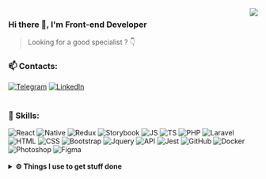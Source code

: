 <img align="right" src="https://github-readme-stats.vercel.app/api?username=penteleichuk&count_private=true&show_icons=true&theme=default&hide_border=true" />

### Hi there 👀, I'm Front-end Developer

> Looking for a good specialist ? 👇

### 📫 Contacts:
[![Telegram](https://img.shields.io/badge/-telegram-0273B2?style=for-the-badge&logo=telegram)](https://t.me/vasyok28)
[![LinkedIn](https://img.shields.io/badge/-linkedin-0273B2?style=for-the-badge&logo=linkedin)](https://www.linkedin.com/in/vasyok28/)
<br>
<br>
### 🚀 Skills: 
<div align="left">
<img alt="React" src="https://img.shields.io/badge/-react-0273B2?style=for-the-badge&amp;logo=react"/>
<img alt="Native" src="https://img.shields.io/badge/-native-0273B2?style=for-the-badge&amp;logo=react"/>
<img alt="Redux" src="https://img.shields.io/badge/-redux-0273B2?style=for-the-badge&amp;logo=redux&amp;logoColor=6F3FB3"/>
<img alt="Storybook" src="https://img.shields.io/badge/-Storybook-0273B2?style=for-the-badge&amp;logo=Storybook"/>
<img alt="JS" src="https://img.shields.io/badge/-javascript-0273B2?style=for-the-badge&amp;logo=javascript&amp;logoColor=F7DF1E"/>
<img alt="TS" src="https://img.shields.io/badge/-typescript-0273B2?style=for-the-badge&amp;logo=typescript&amp;logoColor=3178C6"/>
<img alt="PHP" src="https://img.shields.io/badge/-PHP-0273B2?style=for-the-badge&amp;logo=php"/>
<img alt="Laravel" src="https://img.shields.io/badge/-laravel-0273B2?style=for-the-badge&amp;logo=laravel"/>
<img alt="HTML" src="https://img.shields.io/badge/-html5-0273B2?style=for-the-badge&amp;logo=html5"/>
<img alt="CSS" src="https://img.shields.io/badge/-css3_/_scss_/_sass_/_BEM-0273B2?style=for-the-badge&amp;logo=css3&amp;logoColor=3296D0"/>
<img alt="Bootstrap" src="https://img.shields.io/badge/-bootstrap&nbsp;/&nbsp;material_ui-0273B2?style=for-the-badge&amp;logo=bootstrap&amp;logoColor=7952B3"/>
<img alt="Jquery" src="https://img.shields.io/badge/-jquery-0273B2?style=for-the-badge&amp;logo=jquery&amp;logoColor=0769AD"/>
<img alt="API" src="https://img.shields.io/badge/-rest_api-0273B2?style=for-the-badge&amp;logo=fastapi&amp;logoColor=#009688"/>
<img alt="Jest" src="https://img.shields.io/badge/-jest&nbsp;/&nbsp;Unit&nbsp;Test-0273B2?style=for-the-badge&amp;logo=jest"/>
<img alt="GitHub" src="https://img.shields.io/badge/-git&nbsp;/&nbsp;github-0273B2?style=for-the-badge&amp;logo=github"/>
<img alt="Docker" src="https://img.shields.io/badge/-docker-0273B2?style=for-the-badge&amp;logo=docker&amp;logoColor=2496ED"/>
<img alt="Photoshop" src="https://img.shields.io/badge/-photoshop-0273B2?style=for-the-badge&amp;logo=adobe-photoshop&amp;logoColor=31A8FF"/>
<img alt="Figma" src="https://img.shields.io/badge/-figma-0273B2?style=for-the-badge&amp;logo=figma&amp;logoColor=31A8FF"/>
</div>
<br />
<details>	
  <br />
  <summary><b>⚙️ Things I use to get stuff done</b></summary>
  	<ul>
  	  <li><b>OS:</b> macOS Sonoma 14.4.1</li>
	    <li><b>Laptop: </b> MacBook Pro M1</li>
  	  <li><b>Browser: </b> Firefox Web Browser</li>
	    <li><b>Terminal: </b> iTerm</li>
	    <li><b>Code Editor:</b> VSCode - The best editor out there.</li>
	    <li><b>To Stay Updated:</b> Dev.to, Linkedin and Twitter.</li>
	</ul>	
</details>



